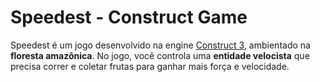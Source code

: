 # Speedest - Construct Game

Speedest é um jogo desenvolvido na engine [Construct 3](https://www.construct.net/en), ambientado na **floresta amazônica**. No jogo, você controla uma **entidade velocista** que precisa correr e coletar frutas para ganhar mais força e velocidade.

